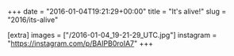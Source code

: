 +++
date = "2016-01-04T19:21:29+00:00"
title = "It's alive!"
slug = "2016/its-alive"

[extra]
images = ["/2016-01-04_19-21-29_UTC.jpg"]
instagram = "https://instagram.com/p/BAIPB0roIA7"
+++
